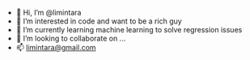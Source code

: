 - 👋 Hi, I’m @limintara
- 👀 I’m interested in code and want to be a rich guy
- 🌱 I’m currently learning machine learning to solve regression issues
- 💞️ I’m looking to collaborate on ...
- 📫 limintara@gmail.com

<!---
limintara/limintara is a ✨ special ✨ repository because its `README.md` (this file) appears on your GitHub profile.
You can click the Preview link to take a look at your changes.
--->
